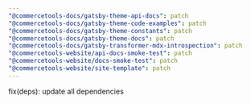 ```yaml
---
"@commercetools-docs/gatsby-theme-api-docs": patch
"@commercetools-docs/gatsby-theme-code-examples": patch
"@commercetools-docs/gatsby-theme-constants": patch
"@commercetools-docs/gatsby-theme-docs": patch
"@commercetools-docs/gatsby-transformer-mdx-introspection": patch
"@commercetools-website/api-docs-smoke-test": patch
"@commercetools-website/docs-smoke-test": patch
"@commercetools-website/site-template": patch
---
```


fix(deps): update all dependencies

